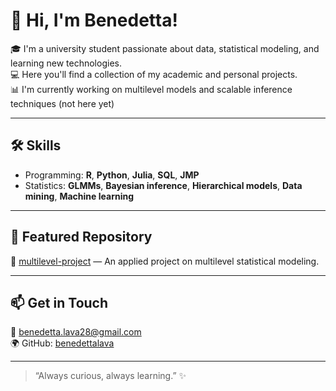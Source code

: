 # 👋 Hi, I'm Benedetta!

🎓 I'm a university student passionate about data, statistical modeling, and learning new technologies.  
💻 Here you'll find a collection of my academic and personal projects.  
📊 I'm currently working on multilevel models and scalable inference techniques (not here yet)

---

## 🛠️ Skills

- Programming: **R**, **Python**, **Julia**, **SQL**, **JMP**
- Statistics: **GLMMs**, **Bayesian inference**, **Hierarchical models**, **Data mining**, **Machine learning**

---

## 📂 Featured Repository

🔹 [multilevel-project](https://github.com/benedettalava/multilevel-project) — An applied project on multilevel statistical modeling.

---

## 📫 Get in Touch

📧 benedetta.lava28@gmail.com  
🌍 GitHub: [benedettalava](https://github.com/benedettalava)

---

> “Always curious, always learning.” ✨
